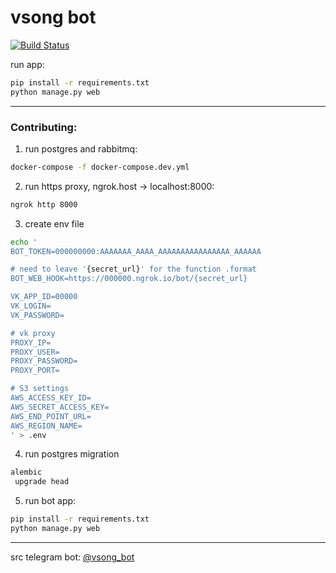 # vsong bot 
[![Build Status](https://cloud.drone.io/api/badges/skar404/vsong_bot/status.svg)](https://cloud.drone.io/skar404/vsong_bot)

run app:
```bash
pip install -r requirements.txt
python manage.py web
```
---

### Contributing:

 1. run postgres and rabbitmq:
```bash
docker-compose -f docker-compose.dev.yml
```

 2. run https proxy, ngrok.host -> localhost:8000:
```bash
ngrok http 8000
```

 3. create env file
```bash
echo '
BOT_TOKEN=000000000:AAAAAAA_AAAA_AAAAAAAAAAAAAAAA_AAAAAA

# need to leave '{secret_url}' for the function .format
BOT_WEB_HOOK=https://000000.ngrok.io/bot/{secret_url} 

VK_APP_ID=00000
VK_LOGIN=
VK_PASSWORD=

# vk proxy
PROXY_IP=
PROXY_USER=
PROXY_PASSWORD=
PROXY_PORT=

# S3 settings
AWS_ACCESS_KEY_ID=
AWS_SECRET_ACCESS_KEY=
AWS_END_POINT_URL=
AWS_REGION_NAME=
' > .env
```

 4. run postgres migration
```bash
alembic
 upgrade head
```

 5. run bot app: 
```bash
pip install -r requirements.txt
python manage.py web
```

---

src telegram bot: [@vsong_bot](https://telegram.me/vsong_bot)
